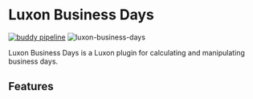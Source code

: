 # Luxon Business Days

[![buddy pipeline](https://app.buddy.works/amaidah/luxon-business-days/pipelines/pipeline/207369/badge.svg?token=93c4693b188b6ab4ae2cb8b4e1cc1f69aaa40b75e80cc7a5227f9ff9e1cef1e1 "buddy pipeline")](https://app.buddy.works/amaidah/luxon-business-days/pipelines/pipeline/207369) ![luxon-business-days](https://badgen.net/bundlephobia/minzip/luxon-business-days)

Luxon Business Days is a Luxon plugin for calculating and manipulating business days.

## Features
